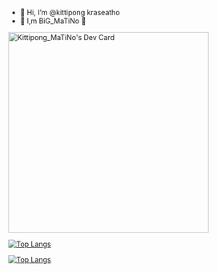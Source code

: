 - 👋 Hi, I’m @kittipong kraseatho
- 🙏 I,m BiG_MaTiNo 🙏

<a href="https://app.daily.dev/MaTiNo"><img src="https://api.daily.dev/devcards/357a874e720f43809959dda7fab28e21.png?r=epp" width="400" alt="Kittipong_MaTiNo's Dev Card"/></a>


[![Top Langs](https://github-readme-stats.vercel.app/api/top-langs/?username=kittipongkraseatho)](https://github.com/anuraghazra/github-readme-stats)

[![Top Langs](https://github-readme-stats.vercel.app/api/top-langs/?username=kittipongkraseatho&langs_count=8)](https://github.com/anuraghazra/github-readme-stats)
<!---
kittipongkraseatho/kittipongkraseatho is a ✨ special ✨ repository because its `README.md` (this file) appears on your GitHub profile.
You can click the Preview link to take a look at your changes.
--->
